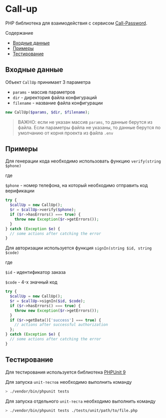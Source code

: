# Call-up

PHP библиотека для взаимодействия с сервисом [Call-Password](https://git.zonatelecom.ru/z_micro/call-password).

Содержание
- [Входные данные](#входные-данные)
- [Примеры](#примеры)
- [Тестирование](#тестирование)

## Входные данные

Объект `CallUp` принимает 3 параметра

- `params` - массив параметров
- `dir` - директория файла конфигураций
- `filename` - название файла конфигурации

```php
new CallUp($params, $dir, $filename);
```

> ВАЖНО: если не указан массив `params`, то данные берутся из файла. Если параметры файла не указаны, то данные берутся по умолчанию от корня проекта из файла `.env`

## Примеры

Для генерации кода необходимо использовать функцию `verify(string $phone)`

где

`$phone` - номер телефона, на который необходимо отправить код верификации

```php
try {
  $callUp = new CallUp();
  $r = $callUp->verify($phone);
  if ($r->hasErrors() === true) {
    throw new Exception($r->getErrors());
  }
} catch (Exception $e) {
  // some actions after catching the error
}
```

Для авторизации используется функция `signIn(string $id, string $code)`

где

`$id` - идентификатор заказа

`$code` - 4-х значный код

```php
try {
  $callUp = new CallUp();
  $r = $callUp->signIn($id, $code);
  if ($r->hasErrors() === true) {
    throw new Exception($r->getErrors());
  }
  if ($r->getData()['success'] === true) {
    // actions after successful authorization
  };
} catch (Exception $e) {
  // some actions after catching the error
}
```

## Тестирование

Для тестирования используется библиотека [PHPUnit 9](https://phpunit.de/getting-started/phpunit-9.html)

Для запуска `unit-тестов` необходимо выполнить команду

```bash
> ./vendor/bin/phpunit tests
```

Для запуска отдельного `unit-теста` необходимо выполнить команду

```bash
> ./vendor/bin/phpunit tests ./tests/unit/path/to/file.php
```